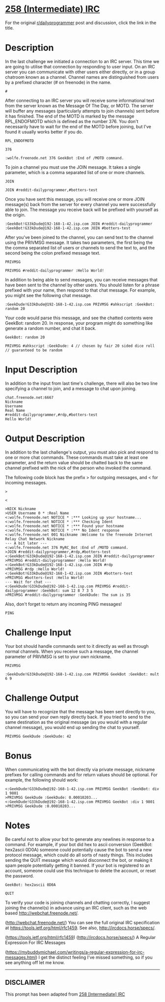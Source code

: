 # [258 (Intermediate) IRC](https://www.reddit.com/r/dailyprogrammer/comments/4anny5/challenge_258_intermediate_irc_responding_to/)

For the original [r/dailyprogrammer](https://www.reddit.com/r/dailyprogrammer/) post and discussion, click the link in the title.

# Description
In the last challenge we initiated a connection to an IRC server. This time we are going to utilise that connection by
responding to user input. On an IRC server you can communicate with other users either directly, or in a group chatroom
known as a channel. Channel names are distinguished from users by a prefixed character (# on freenode) in the name.


```
#
```
After connecting to an IRC server you will receive some informational text from the server known as the Message Of The Day,
or MOTD. The server will buffer any messages (particularly attempts to join channels) sent before it has finished.
The end of the MOTD is marked by the message RPL_ENDOFMOTD which is defined as the number 376. You don't necessarily
have to wait for the end of the MOTD before joining, but I've found it usually works better if you do.


```
RPL_ENDOFMOTD
```

```
376
```

```
:wolfe.freenode.net 376 GeekBot :End of /MOTD command.
```
To join a channel you must use the JOIN message. It takes a single parameter, which is a comma separated list of one or
more channels.


```
JOIN
```

```
JOIN #reddit-dailyprogrammer,#botters-test
```
Once you have sent this message, you will receive one or more JOIN message(s) back from the server for every channel
you were successfully able to join. The message you receive back will be prefixed with yourself as the origin.


```
:GeekBot!G33kDude@192-168-1-42.isp.com JOIN #reddit-dailyprogrammer
:GeekBot!G33kDude@192-168-1-42.isp.com JOIN #botters-test
```
After you've been joined to the channel, you can send text to the channel using the PRIVMSG message. It takes two
parameters, the first being the the comma separated list of users or channels to send the text to, and the second being the
colon prefixed message text.


```
PRIVMSG
```

```
PRIVMSG #reddit-dailyprogrammer :Hello World!
```
In addition to being able to send messages, you can receive messages that have been sent to the channel by other users.
You should listen for a phrase prefixed with your name, then respond to that chat message. For example, you might see
the following chat message.


```
:GeekDude!G33kDude@192-168-1-42.isp.com PRIVMSG #ahkscript :GeekBot: random 20
```
Your code would parse this message, and see the chatted contents were GeekBot: random 20. In response, your program might
do something like generate a random number, and chat it back.


```
GeekBot: random 20
```

```
PRIVMSG #ahkscript :GeekDude: 4 // chosen by fair 20 sided dice roll // guaranteed to be random
```
# Input Description
In addition to the input from last time's challenge, there will also be two line specifying a channel to join, and a
message to chat upon joining.


```
chat.freenode.net:6667
Nickname
Username
Real Name
#reddit-dailyprogrammer,#rdp,#botters-test
Hello World!
```
# Output Description
In addition to the last challenge's output, you must also pick and respond to one or more chat commands. These commands
must take at least one parameter, and the return value should be chatted back to the same channel prefixed with the nick
of the person who invoked the command.

The following code block has the prefix > for outgoing messages, and < for incoming messages.


```
>
```

```
<
```

```
>NICK Nickname
>USER Username 0 * :Real Name
<:wolfe.freenode.net NOTICE * :*** Looking up your hostname...
<:wolfe.freenode.net NOTICE * :*** Checking Ident
<:wolfe.freenode.net NOTICE * :*** Found your hostname
<:wolfe.freenode.net NOTICE * :*** No Ident response
<:wolfe.freenode.net 001 Nickname :Welcome to the freenode Internet Relay Chat Network Nickname
--- A bit later ---
<:wolfe.freenode.net 376 MyRC_Bot :End of /MOTD command.
>JOIN #reddit-dailyprogrammer,#rdp,#botters-test
<:GeekBot!G33kDude@192-168-1-42.isp.com JOIN #reddit-dailyprogrammer
>PRIVMSG #reddit-dailyprogrammer :Hello World!
<:GeekBot!G33kDude@192-168-1-42.isp.com JOIN #rdp
>PRIVMSG #rdp :Hello World!
<:GeekBot!G33kDude@192-168-1-42.isp.com JOIN #botters-test
>PRIVMSG #botters-test :Hello World!
--- Wait for chat ---
<:GeekDude!G33kDude@192-168-1-42.isp.com PRIVMSG #reddit-dailyprogrammer :GeekBot: sum 12 8 7 3 5
>PRIVMSG #reddit-dailyprogrammer :GeekDude: The sum is 35
```
Also, don't forget to return any incoming PING messages!


```
PING
```
# Challenge Input
Your bot should handle commands sent to it directly as well as through normal channels. When you receive such a message,
the channel parameter of PRIVMSG is set to your own nickname.


```
PRIVMSG
```

```
:GeekDude!G33kDude@192-168-1-42.isp.com PRIVMSG GeekBot :GeekBot: mult 6 9
```
# Challenge Output
You will have to recognize that the message has been sent directly to you, so you can send your own reply directly back.
If you tried to send to the same destination as the original message (as you would with a regular channel message),
you would end up sending the chat to yourself.


```
PRIVMSG GeekDude :GeekDude: 42
```
# Bonus
When communicating with the bot directly via private message, nickname prefixes for calling commands and for return
values should be optional. For example, the following should work:


```
<:GeekDude!G33kDude@192-168-1-42.isp.com PRIVMSG GeekBot :GeekBot: div 1 9801
>PRIVMSG GeekDude :GeekDude: 0.00010203...
<:GeekDude!G33kDude@192-168-1-42.isp.com PRIVMSG GeekBot :div 1 9801
>PRIVMSG GeekDude :0.00010203...
```
# Notes
Be careful not to allow your bot to generate any newlines in response to a command. For example, if your bot did hex to
ascii conversion (GeekBot: hex2ascii 0D0A) someone could potentially cause the bot to send a new protocol message, which
could do all sorts of nasty things. This includes sending the QUIT message which would disconnect the bot, or making it
spam people potentially getting it banned. If your bot is registered to an account, someone could use this technique to
delete the account, or reset the password.


```
GeekBot: hex2ascii 0D0A
```

```
QUIT
```
To verify your code is joining channels and chatting correctly, I suggest joining the channel(s) in advance using an IRC client, such as the web based http://webchat.freenode.net/.

(http://webchat.freenode.net/)
You can see the full original IRC specification at https://tools.ietf.org/html/rfc1459. See also, http://ircdocs.horse/specs/.

(https://tools.ietf.org/html/rfc1459)
(http://ircdocs.horse/specs/)
A Regular Expression For IRC Messages

(https://mybuddymichael.com/writings/a-regular-expression-for-irc-messages.html)
I get the distinct feeling I've missed something, so if you see anything off let me know.


----
## **DISCLAIMER**
This prompt has been adapted from [258 [Intermediate] IRC](https://www.reddit.com/r/dailyprogrammer/comments/4anny5/challenge_258_intermediate_irc_responding_to/
)
